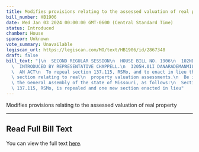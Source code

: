 ```yaml
---
title: Modifies provisions relating to the assessed valuation of real property
bill_number: HB1906
date: Wed Jan 03 2024 00:00:00 GMT-0600 (Central Standard Time)
status: Introduced
chamber: House
sponsor: Unknown
vote_summary: Unavailable
legiscan_url: https://legiscan.com/MO/text/HB1906/id/2867348
draft: false
bill_text: "|\n  SECOND REGULAR SESSION\n  HOUSE BILL NO. 1906\n  102ND GENERAL ASSEMBLY\n\
  \  INTRODUCED BY REPRESENTATIVE CHAPPELL.\n  3205H.01I DANARADEMANMILLER,ChiefClerk\n\
  \  AN ACT\n  To repeal section 137.115, RSMo, and to enact in lieu thereof one new\
  \ section relating to real\n  property valuation assessments.\n  Be it enacted by\
  \ the General Assembly of the state of Missouri, as follows:\n  Section A. Section\
  \ 137.115, RSMo, is repealed and one new section enacted in lieu"
---
```

Modifies provisions relating to the assessed valuation of real property

---

## Read Full Bill Text

You can view the full text [here](https://legiscan.com/MO/text/HB1906/id/2867348).
